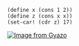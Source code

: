 ```
(define x (cons 1 2))
(define z (cons x x))
(set-car! (cdr z) 17)
```
[![Image from Gyazo](https://i.gyazo.com/db29c636eeff38676ac6154a6bb126b1.png)](https://gyazo.com/db29c636eeff38676ac6154a6bb126b1)
